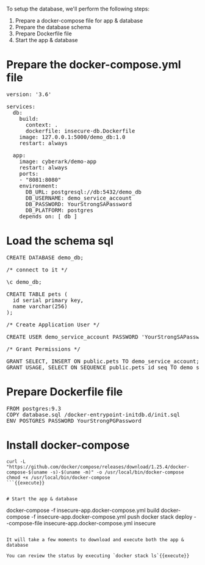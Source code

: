 
To setup the database, we'll perform the following steps:
1. Prepare a docker-compose file for app & database 
2. Prepare the database schema
3. Prepare Dockerfile file
4. Start the app & database 


# Prepare the docker-compose.yml file

<pre class="file" data-filename="insecure-app.docker-compose.yml" data-target="replace">version: '3.6'

services:
  db:
    build:
      context: .
      dockerfile: insecure-db.Dockerfile
    image: 127.0.0.1:5000/demo_db:1.0
    restart: always

  app:
    image: cyberark/demo-app
    restart: always
    ports:
    - "8081:8080"
    environment:
      DB_URL: postgresql://db:5432/demo_db
      DB_USERNAME: demo_service_account
      DB_PASSWORD: YourStrongSAPassword 
      DB_PLATFORM: postgres
    depends_on: [ db ]
</pre>

# Load the schema sql

<pre class="file" data-filename="database.sql" data-target="replace">CREATE DATABASE demo_db;

/* connect to it */

\c demo_db;

CREATE TABLE pets (
  id serial primary key,
  name varchar(256)
);

/* Create Application User */

CREATE USER demo_service_account PASSWORD 'YourStrongSAPassword';

/* Grant Permissions */

GRANT SELECT, INSERT ON public.pets TO demo_service_account;
GRANT USAGE, SELECT ON SEQUENCE public.pets_id_seq TO demo_service_account;
</pre>

# Prepare Dockerfile file

<pre class="file" data-filename="insecure-db.Dockerfile" data-target="replace">FROM postgres:9.3
COPY database.sql /docker-entrypoint-initdb.d/init.sql
ENV POSTGRES_PASSWORD YourStrongPGPassword
</pre>

# Install docker-compose
```
curl -L "https://github.com/docker/compose/releases/download/1.25.4/docker-compose-$(uname -s)-$(uname -m)" -o /usr/local/bin/docker-compose
chmod +x /usr/local/bin/docker-compose
```{{execute}}


# Start the app & database
```
docker-compose -f insecure-app.docker-compose.yml build
docker-compose -f insecure-app.docker-compose.yml push
docker stack deploy --compose-file insecure-app.docker-compose.yml insecure
```{{execute}}

It will take a few moments to download and execute both the app & database

You can review the status by executing `docker stack ls`{{execute}}
